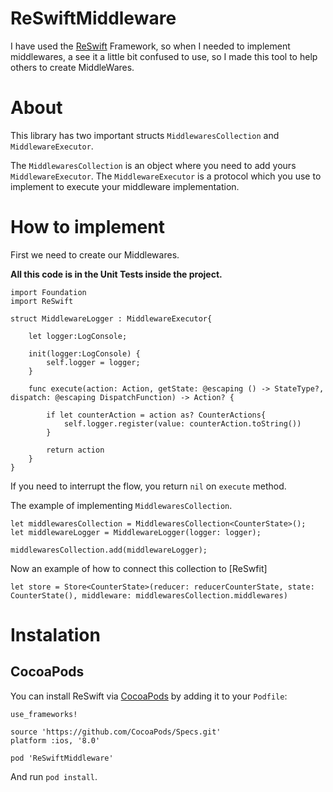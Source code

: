 # ReSwiftMiddleware
I have used the [ReSwift] Framework, so when I needed to implement middlewares, a see it a little bit confused to use, so I made this tool to help others to create MiddleWares.

# About
This library has two important structs `MiddlewaresCollection` and `MiddlewareExecutor`.

The `MiddlewaresCollection` is an object where you need to add yours `MiddlewareExecutor`.
The `MiddlewareExecutor` is a protocol which you use to implement to execute your middleware implementation.

# How to implement

First we need to create our Middlewares.

**All this code is in the Unit Tests inside the project.**

```
import Foundation
import ReSwift

struct MiddlewareLogger : MiddlewareExecutor{

    let logger:LogConsole;

    init(logger:LogConsole) {
        self.logger = logger;
    }

    func execute(action: Action, getState: @escaping () -> StateType?, dispatch: @escaping DispatchFunction) -> Action? {

        if let counterAction = action as? CounterActions{
            self.logger.register(value: counterAction.toString())
        }

        return action
    }
}

```

If you need to interrupt the flow, you return `nil` on `execute` method.

The example of implementing `MiddlewaresCollection`.

```
let middlewaresCollection = MiddlewaresCollection<CounterState>();
let middlewareLogger = MiddlewareLogger(logger: logger);

middlewaresCollection.add(middlewareLogger);
```

Now an example of how to connect this collection to [ReSwfit]

```
let store = Store<CounterState>(reducer: reducerCounterState, state: CounterState(), middleware: middlewaresCollection.middlewares)
```

# Instalation

## CocoaPods

You can install ReSwift via [CocoaPods](https://cocoapods.org/) by adding it to your `Podfile`:
```
use_frameworks!

source 'https://github.com/CocoaPods/Specs.git'
platform :ios, '8.0'

pod 'ReSwiftMiddleware'
```

And run `pod install`.

[ReSwift]: <https://github.com/ReSwift/ReSwift>
